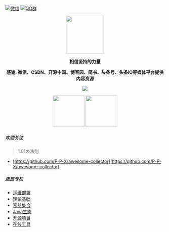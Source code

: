 [![微信](https://img.shields.io/badge/微信号-elonsu-green.svg)](//shang.qq.com/wpa/qunwpa?idkey=bc73f12268da5c5eafcfc91f0dd05eb7fed033420921ef7bf4eca316deb7e12) 
[![QQ群](https://img.shields.io/badge/扣扣群-973085376-red.svg)](//shang.qq.com/wpa/qunwpa?idkey=bc73f12268da5c5eafcfc91f0dd05eb7fed033420921ef7bf4eca316deb7e12)

<p align="center">
   <img src="https://timgsa.baidu.com/timg?image&quality=80&size=b9999_10000&sec=1567072905503&di=058dd45bf8de45b81703b703d915acfc&imgtype=0&src=http%3A%2F%2Fn.sinaimg.cn%2Fsinacn%2Fw462h336%2F20180301%2F3f38-fwnpcns6226738.jpg" height="120" />
</p>

<p align="center">
   <strong>相信坚持的力量</strong>
</p>

<p align="center">
   <strong>感谢: 微信、CSDN、开源中国、博客园、简书、头条号、头条IO等媒体平台提供内容资源</strong>
</p>

<p align="center">
   <a target="_blank" href="https://github.com/P-P-X/awesome-collector">
       <img src="https://img.shields.io/github/stars/P-P-X/awesome-collector.svg?style=social&label=Stars">
   </a>
</p>	

<p align="center">
   <img src="http://p9-tt.byteimg.com/img/mosaic-legacy/2426b000084216a465aa5~noop_430x430.jpeg" height="100">
   <img src="http://p3-tt.byteimg.com/img/mosaic-legacy/2425700002d408dcf8a93~noop_636x633.jpeg" height="100">
</p>  

##### 欢迎关注

> 1.01の法則

- [https://github.com/P-P-X/awesome-collector](https://github.com/P-P-X/awesome-collector) 

##### 皮皮专栏

- [运维部署](https://github.com/P-P-X/awesome-collector/blob/master/%E8%BF%90%E7%BB%B4%E9%83%A8%E7%BD%B2.md)
- [理论基础](https://github.com/P-P-X/awesome-collector/blob/master/%E7%90%86%E8%AE%BA%E5%9F%BA%E7%A1%80.md)
- [容器集合](https://github.com/P-P-X/awesome-collector/blob/master/%E5%AE%B9%E5%99%A8%E9%9B%86%E5%90%88.md)
- [Java生态](https://github.com/P-P-X/awesome-collector/blob/master/Java%E7%94%9F%E6%80%81.md)
- [开源项目](https://github.com/P-P-X/awesome-collector/blob/master/%E5%BC%80%E6%BA%90%E9%A1%B9%E7%9B%AE.md)
- [在线工具](https://github.com/P-P-X/awesome-collector/blob/master/%E5%9C%A8%E7%BA%BF%E5%B7%A5%E5%85%B7.md)

